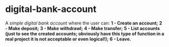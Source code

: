 # digital-bank-account

A *simple digital bank account* where the user can: 
__1 - Create an account;__ 
__2 - Make deposit;__ 
__3 - Make withdrawl;__ 
__4 - Make transfer;__ 
__5 - List accounts (just to see the created accounts; 
obviously have this type of function in a real project it
is not acceptable or even logical!);__ 
__6 - Leave.__
